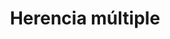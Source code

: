 ---
title: 'Herencia múltiple'
description: 'Herencia múltiple'
pubDate: 'Jul 08 2022'
isDraft: true
---